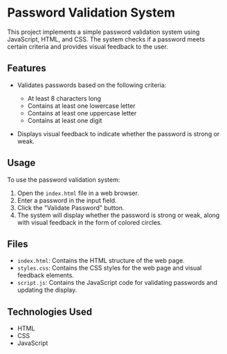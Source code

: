 # Password Validation System

This project implements a simple password validation system using JavaScript, HTML, and CSS. The system checks if a password meets certain criteria and provides visual feedback to the user.

## Features

- Validates passwords based on the following criteria:
  - At least 8 characters long
  - Contains at least one lowercase letter
  - Contains at least one uppercase letter
  - Contains at least one digit

- Displays visual feedback to indicate whether the password is strong or weak.

## Usage

To use the password validation system:

1. Open the `index.html` file in a web browser.
2. Enter a password in the input field.
3. Click the "Validate Password" button.
4. The system will display whether the password is strong or weak, along with visual feedback in the form of colored circles.

## Files

- `index.html`: Contains the HTML structure of the web page.
- `styles.css`: Contains the CSS styles for the web page and visual feedback elements.
- `script.js`: Contains the JavaScript code for validating passwords and updating the display.

## Technologies Used

- HTML
- CSS
- JavaScript
